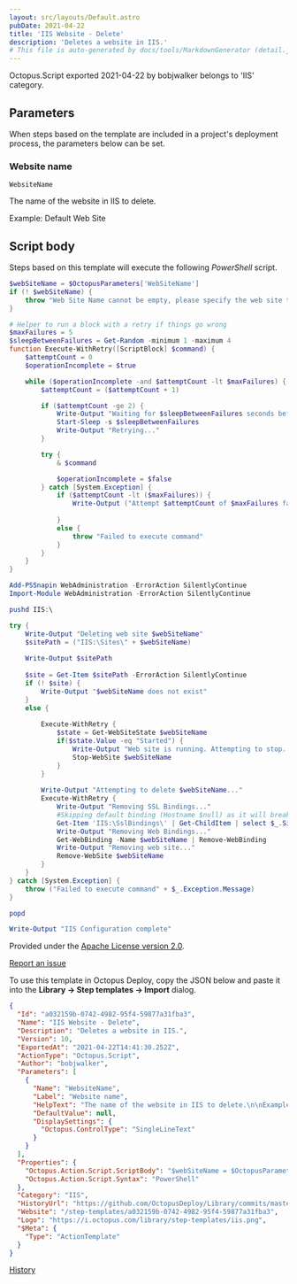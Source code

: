 ```yaml
---
layout: src/layouts/Default.astro
pubDate: 2021-04-22
title: 'IIS Website - Delete'
description: 'Deletes a website in IIS.'
# This file is auto-generated by docs/tools/MarkdownGenerator (detail.js)
---
```


Octopus.Script exported 2021-04-22 by bobjwalker belongs to 'IIS' category.

## Parameters

When steps based on the template are included in a project's deployment process, the parameters below can be set.


<div class="param">

### Website name

`WebsiteName`

The name of the website in IIS to delete.

Example: Default Web Site

</div>
        

## Script body

Steps based on this template will execute the following *PowerShell* script.

```PowerShell
$webSiteName = $OctopusParameters['WebSiteName']
if (! $webSiteName) {
    throw "Web Site Name cannot be empty, please specify the web site to delete"
}

# Helper to run a block with a retry if things go wrong
$maxFailures = 5
$sleepBetweenFailures = Get-Random -minimum 1 -maximum 4
function Execute-WithRetry([ScriptBlock] $command) {
	$attemptCount = 0
	$operationIncomplete = $true

	while ($operationIncomplete -and $attemptCount -lt $maxFailures) {
		$attemptCount = ($attemptCount + 1)

		if ($attemptCount -ge 2) {
			Write-Output "Waiting for $sleepBetweenFailures seconds before retrying..."
			Start-Sleep -s $sleepBetweenFailures
			Write-Output "Retrying..."
		}

		try {
			& $command

			$operationIncomplete = $false
		} catch [System.Exception] {
			if ($attemptCount -lt ($maxFailures)) {
				Write-Output ("Attempt $attemptCount of $maxFailures failed: " + $_.Exception.Message)
			
			}
			else {
			    throw "Failed to execute command"
			}
		}
	}
}

Add-PSSnapin WebAdministration -ErrorAction SilentlyContinue
Import-Module WebAdministration -ErrorAction SilentlyContinue

pushd IIS:\

try {
    Write-Output "Deleting web site $webSiteName"
    $sitePath = ("IIS:\Sites\" + $webSiteName)
    
    Write-Output $sitePath
    
    $site = Get-Item $sitePath -ErrorAction SilentlyContinue
    if (! $site) {
        Write-Output "$webSiteName does not exist"
    }
    else {
        
        Execute-WithRetry {
            $state = Get-WebSiteState $webSiteName
            if($state.Value -eq "Started") {
                Write-Output "Web site is running. Attempting to stop..."
                Stop-WebSite $webSiteName
            }
        }
        
        Write-Output "Attempting to delete $webSiteName..."
        Execute-WithRetry {
            Write-Output "Removing SSL Bindings..."
            #Skipping default binding (Hostname $null) as it will break all sites which depend on this binding (non-SNI enabled sites will be grouped on the default binding! Remove-WebSite can handle this properly.)
            Get-Item 'IIS:\SslBindings\' | Get-ChildItem | select $_.Sites | Where-Object { ($_.Sites -contains $webSiteName) -and ($_.Hostname -ne $null) } | Remove-Item
            Write-Output "Removing Web Bindings..."
            Get-WebBinding -Name $webSiteName | Remove-WebBinding
            Write-Output "Removing web site..."
            Remove-WebSite $webSiteName
        }
    }
} catch [System.Exception] {
    throw ("Failed to execute command" + $_.Exception.Message)
}

popd

Write-Output "IIS Configuration complete"
```

Provided under the [Apache License version 2.0](https://github.com/OctopusDeploy/Library/blob/master/LICENSE.txt).

[Report an issue](https://github.com/OctopusDeploy/Library/issues/new?assignees=&labels=&projects=&template=bug-report.yml&title=Issue%20with%20IIS%20Website%20-%20Delete&step-template=IIS%20Website%20-%20Delete)

<div class="get-json">

To use this template in Octopus Deploy, copy the JSON below and paste it into the **Library → Step templates → Import** dialog.

```json
{
  "Id": "a032159b-0742-4982-95f4-59877a31fba3",
  "Name": "IIS Website - Delete",
  "Description": "Deletes a website in IIS.",
  "Version": 10,
  "ExportedAt": "2021-04-22T14:41:30.252Z",
  "ActionType": "Octopus.Script",
  "Author": "bobjwalker",
  "Parameters": [
    {
      "Name": "WebsiteName",
      "Label": "Website name",
      "HelpText": "The name of the website in IIS to delete.\n\nExample: Default Web Site",
      "DefaultValue": null,
      "DisplaySettings": {
        "Octopus.ControlType": "SingleLineText"
      }
    }
  ],
  "Properties": {
    "Octopus.Action.Script.ScriptBody": "$webSiteName = $OctopusParameters['WebSiteName']\nif (! $webSiteName) {\n    throw \"Web Site Name cannot be empty, please specify the web site to delete\"\n}\n\n# Helper to run a block with a retry if things go wrong\n$maxFailures = 5\n$sleepBetweenFailures = Get-Random -minimum 1 -maximum 4\nfunction Execute-WithRetry([ScriptBlock] $command) {\n\t$attemptCount = 0\n\t$operationIncomplete = $true\n\n\twhile ($operationIncomplete -and $attemptCount -lt $maxFailures) {\n\t\t$attemptCount = ($attemptCount + 1)\n\n\t\tif ($attemptCount -ge 2) {\n\t\t\tWrite-Output \"Waiting for $sleepBetweenFailures seconds before retrying...\"\n\t\t\tStart-Sleep -s $sleepBetweenFailures\n\t\t\tWrite-Output \"Retrying...\"\n\t\t}\n\n\t\ttry {\n\t\t\t& $command\n\n\t\t\t$operationIncomplete = $false\n\t\t} catch [System.Exception] {\n\t\t\tif ($attemptCount -lt ($maxFailures)) {\n\t\t\t\tWrite-Output (\"Attempt $attemptCount of $maxFailures failed: \" + $_.Exception.Message)\n\t\t\t\n\t\t\t}\n\t\t\telse {\n\t\t\t    throw \"Failed to execute command\"\n\t\t\t}\n\t\t}\n\t}\n}\n\nAdd-PSSnapin WebAdministration -ErrorAction SilentlyContinue\nImport-Module WebAdministration -ErrorAction SilentlyContinue\n\npushd IIS:\\\n\ntry {\n    Write-Output \"Deleting web site $webSiteName\"\n    $sitePath = (\"IIS:\\Sites\\\" + $webSiteName)\n    \n    Write-Output $sitePath\n    \n    $site = Get-Item $sitePath -ErrorAction SilentlyContinue\n    if (! $site) {\n        Write-Output \"$webSiteName does not exist\"\n    }\n    else {\n        \n        Execute-WithRetry {\n            $state = Get-WebSiteState $webSiteName\n            if($state.Value -eq \"Started\") {\n                Write-Output \"Web site is running. Attempting to stop...\"\n                Stop-WebSite $webSiteName\n            }\n        }\n        \n        Write-Output \"Attempting to delete $webSiteName...\"\n        Execute-WithRetry {\n            Write-Output \"Removing SSL Bindings...\"\n            #Skipping default binding (Hostname $null) as it will break all sites which depend on this binding (non-SNI enabled sites will be grouped on the default binding! Remove-WebSite can handle this properly.)\n            Get-Item 'IIS:\\SslBindings\\' | Get-ChildItem | select $_.Sites | Where-Object { ($_.Sites -contains $webSiteName) -and ($_.Hostname -ne $null) } | Remove-Item\n            Write-Output \"Removing Web Bindings...\"\n            Get-WebBinding -Name $webSiteName | Remove-WebBinding\n            Write-Output \"Removing web site...\"\n            Remove-WebSite $webSiteName\n        }\n    }\n} catch [System.Exception] {\n    throw (\"Failed to execute command\" + $_.Exception.Message)\n}\n\npopd\n\nWrite-Output \"IIS Configuration complete\"",
    "Octopus.Action.Script.Syntax": "PowerShell"
  },
  "Category": "IIS",
  "HistoryUrl": "https://github.com/OctopusDeploy/Library/commits/master/step-templates//opt/buildagent/work/75443764cd38076d/step-templates/iis-website-delete.json",
  "Website": "/step-templates/a032159b-0742-4982-95f4-59877a31fba3",
  "Logo": "https://i.octopus.com/library/step-templates/iis.png",
  "$Meta": {
    "Type": "ActionTemplate"
  }
}
```

[History](https://github.com/OctopusDeploy/Library/commits/master/step-templates/https://github.com/OctopusDeploy/Library/commits/master/step-templates//opt/buildagent/work/75443764cd38076d/step-templates/iis-website-delete.json)

</div>

